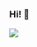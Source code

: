 ### Hi! 👋

<img src='https://github-readme-stats.vercel.app/api?username=AsherPisces&&show_icons=true&title_color=151515&icon_color=bb2acf&text_color=151515&bg_color=f6f8fa'>
